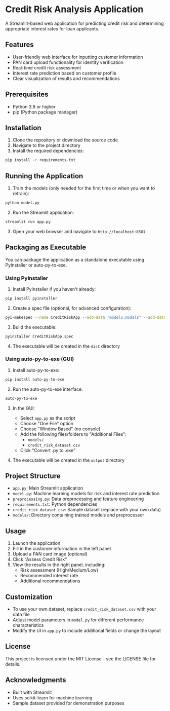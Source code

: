 # Credit Risk Analysis Application

A Streamlit-based web application for predicting credit risk and determining appropriate interest rates for loan applicants.

## Features

- User-friendly web interface for inputting customer information
- PAN card upload functionality for identity verification
- Real-time credit risk assessment
- Interest rate prediction based on customer profile
- Clear visualization of results and recommendations

## Prerequisites

- Python 3.8 or higher
- pip (Python package manager)

## Installation

1. Clone the repository or download the source code
2. Navigate to the project directory
3. Install the required dependencies:

```bash
pip install -r requirements.txt
```

## Running the Application

1. Train the models (only needed for the first time or when you want to retrain):

```bash
python model.py
```

2. Run the Streamlit application:

```bash
streamlit run app.py
```

3. Open your web browser and navigate to `http://localhost:8501`

## Packaging as Executable

You can package the application as a standalone executable using PyInstaller or auto-py-to-exe.

### Using PyInstaller

1. Install PyInstaller if you haven't already:

```bash
pip install pyinstaller
```

2. Create a spec file (optional, for advanced configuration):

```bash
pyi-makespec --name CreditRiskApp --add-data "models;models" --add-data "credit_risk_dataset.csv;." --onefile --windowed app.py
```

3. Build the executable:

```bash
pyinstaller CreditRiskApp.spec
```

4. The executable will be created in the `dist` directory

### Using auto-py-to-exe (GUI)

1. Install auto-py-to-exe:

```bash
pip install auto-py-to-exe
```

2. Run the auto-py-to-exe interface:

```bash
auto-py-to-exe
```

3. In the GUI:
   - Select `app.py` as the script
   - Choose "One File" option
   - Choose "Window Based" (no console)
   - Add the following files/folders to "Additional Files":
     - `models/`
     - `credit_risk_dataset.csv`
   - Click "Convert .py to .exe"

4. The executable will be created in the `output` directory

## Project Structure

- `app.py`: Main Streamlit application
- `model.py`: Machine learning models for risk and interest rate prediction
- `preprocessing.py`: Data preprocessing and feature engineering
- `requirements.txt`: Python dependencies
- `credit_risk_dataset.csv`: Sample dataset (replace with your own data)
- `models/`: Directory containing trained models and preprocessor

## Usage

1. Launch the application
2. Fill in the customer information in the left panel
3. Upload a PAN card image (optional)
4. Click "Assess Credit Risk"
5. View the results in the right panel, including:
   - Risk assessment (High/Medium/Low)
   - Recommended interest rate
   - Additional recommendations

## Customization

- To use your own dataset, replace `credit_risk_dataset.csv` with your data file
- Adjust model parameters in `model.py` for different performance characteristics
- Modify the UI in `app.py` to include additional fields or change the layout

## License

This project is licensed under the MIT License - see the LICENSE file for details.

## Acknowledgments

- Built with Streamlit
- Uses scikit-learn for machine learning
- Sample dataset provided for demonstration purposes
